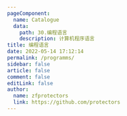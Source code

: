 ```yaml
---
pageComponent: 
  name: Catalogue
  data: 
    path: 30.编程语言
    description: 计算机程序语言
title: 编程语言
date: 2022-05-14 17:12:14
permalink: /programms/
sidebar: false
article: false
comment: false
editLink: false
author: 
  name: zfprotectors
  link: https://github.com/protectors
---
```

